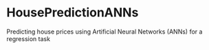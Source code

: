 # HousePredictionANNs
Predicting house prices using Artificial Neural Networks (ANNs) for a regression task
